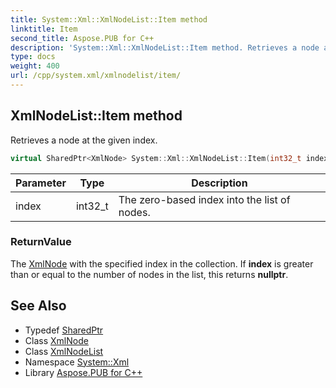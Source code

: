 ```yaml
---
title: System::Xml::XmlNodeList::Item method
linktitle: Item
second_title: Aspose.PUB for C++
description: 'System::Xml::XmlNodeList::Item method. Retrieves a node at the given index in C++.'
type: docs
weight: 400
url: /cpp/system.xml/xmlnodelist/item/
---
```

## XmlNodeList::Item method


Retrieves a node at the given index.

```cpp
virtual SharedPtr<XmlNode> System::Xml::XmlNodeList::Item(int32_t index)=0
```


| Parameter | Type | Description |
| --- | --- | --- |
| index | int32_t | The zero-based index into the list of nodes. |

### ReturnValue

The [XmlNode](../../xmlnode/) with the specified index in the collection. If **index** is greater than or equal to the number of nodes in the list, this returns **nullptr**.

## See Also

* Typedef [SharedPtr](../../../system/sharedptr/)
* Class [XmlNode](../../xmlnode/)
* Class [XmlNodeList](../)
* Namespace [System::Xml](../../)
* Library [Aspose.PUB for C++](../../../)
